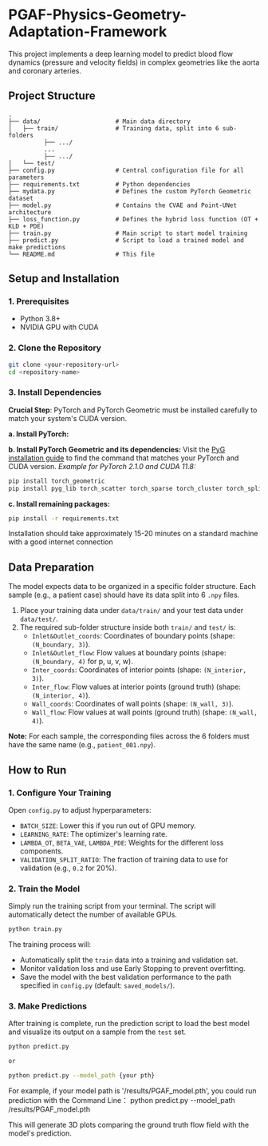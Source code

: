 # PGAF-Physics-Geometry-Adaptation-Framework

This project implements a deep learning model to predict blood flow dynamics (pressure and velocity fields) in complex geometries like the aorta and coronary arteries.


## Project Structure

```
.
├── data/                     # Main data directory
│   ├── train/                # Training data, split into 6 sub-folders
          ├── .../
          ...               
          ├── .../                
│   └── test/                
├── config.py                 # Central configuration file for all parameters
├── requirements.txt          # Python dependencies
├── mydata.py                 # Defines the custom PyTorch Geometric dataset
├── model.py                  # Contains the CVAE and Point-UNet architecture
├── loss_function.py          # Defines the hybrid loss function (OT + KLD + PDE)
├── train.py                  # Main script to start model training
├── predict.py                # Script to load a trained model and make predictions
└── README.md                 # This file
```

## Setup and Installation

### 1. Prerequisites
- Python 3.8+
- NVIDIA GPU with CUDA

### 2. Clone the Repository
```bash
git clone <your-repository-url>
cd <repository-name>
```

### 3. Install Dependencies

**Crucial Step**: PyTorch and PyTorch Geometric must be installed carefully to match your system's CUDA version.

**a. Install PyTorch:**

**b. Install PyTorch Geometric and its dependencies:**
Visit the [PyG installation guide](https://pytorch-geometric.readthedocs.io/en/latest/install/installation.html) to find the command that matches your PyTorch and CUDA version.
*Example for PyTorch 2.1.0 and CUDA 11.8:*
```bash
pip install torch_geometric
pip install pyg_lib torch_scatter torch_sparse torch_cluster torch_spline_conv -f https://data.pyg.org/whl/torch-2.1.0+cu118.html
```

**c. Install remaining packages:**
```bash
pip install -r requirements.txt
```

Installation should take approximately 15-20 minutes on a standard machine with a good internet connection


## Data Preparation

The model expects data to be organized in a specific folder structure. Each sample (e.g., a patient case) should have its data split into 6 `.npy` files.

1.  Place your training data under `data/train/` and your test data under `data/test/`.
2.  The required sub-folder structure inside both `train/` and `test/` is:
    - `Inlet&Outlet_coords`: Coordinates of boundary points (shape: `(N_boundary, 3)`).
    - `Inlet&Outlet_flow`: Flow values at boundary points (shape: `(N_boundary, 4)` for p, u, v, w).
    - `Inter_coords`: Coordinates of interior points (shape: `(N_interior, 3)`).
    - `Inter_flow`: Flow values at interior points (ground truth) (shape: `(N_interior, 4)`).
    - `Wall_coords`: Coordinates of wall points (shape: `(N_wall, 3)`).
    - `Wall_flow`: Flow values at wall points (ground truth) (shape: `(N_wall, 4)`).

**Note:** For each sample, the corresponding files across the 6 folders must have the same name (e.g., `patient_001.npy`). 

## How to Run

### 1. Configure Your Training
Open `config.py` to adjust hyperparameters:
- `BATCH_SIZE`: Lower this if you run out of GPU memory.
- `LEARNING_RATE`: The optimizer's learning rate.
- `LAMBDA_OT`, `BETA_VAE`, `LAMBDA_PDE`: Weights for the different loss components.
- `VALIDATION_SPLIT_RATIO`: The fraction of training data to use for validation (e.g., `0.2` for 20%).

### 2. Train the Model
Simply run the training script from your terminal. The script will automatically detect the number of available GPUs.
```bash
python train.py
```
The training process will:
- Automatically split the `train` data into a training and validation set.
- Monitor validation loss and use Early Stopping to prevent overfitting.
- Save the model with the best validation performance to the path specified in `config.py` (default: `saved_models/`).

### 3. Make Predictions
After training is complete, run the prediction script to load the best model and visualize its output on a sample from the `test` set.
```bash
python predict.py

or

python predict.py --model_path {your pth}
```
For example, if your model path is '/results/PGAF_model.pth', you could run prediction with the Command Line： python predict.py --model_path /results/PGAF_model.pth

This will generate 3D plots comparing the ground truth flow field with the model's prediction.
